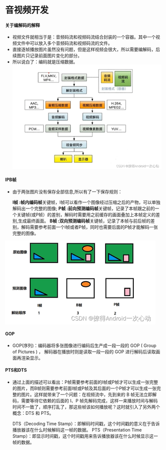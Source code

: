 # 音视频开发

#### 关于编解码的解释

+ 视频文件就相当于是：音频码流和视频码流结合封装的一个容器。其中一个视频文件中可以放入多个音频码流和视频码流的文件。
+ 直接逐帧播放图片虽然没有问题，但是这样视频会很大，所以需要编解码，后续图片只记录前面图片变化的部分。
+ 所以说白了：编码就是压缩数据。
![](image/avabout.png)

#### IPB帧
+ 由于两张图片没有保存全部信息,所以有了一下保存规则：


    **l帧 :帧内编码帧**关键帧，l帧可以看作一个图像经过压缩之后的产物，可以单独解码出一个完整的图像;
    **P帧 :前向预测编码帧**关键帧，记录了本帧跟之前的一个关键帧(或P帧）的差别，解码时需要用之前缓存的画面叠加上本帧定义的差别,生成最终画面。
    **B帧 :双向预测编码帧**关键帧，记录了本帧与前后帧的差别，解码需要参考前面一个l帧或者P帧，同时也需要后面的P帧才能解码一张完整的图像。

![](image/ibp.png)

#### GOP

+ GOP(序列)：编码器将多张图像进行编码后生产成一段一段的 GOP ( Group of Pictures ) ， 解码器在播放时则是读取一段一段的 GOP 进行解码后读取画面再渲染显示。

#### PTS和DTS
+ 通过上面的描述可以看出：P帧需要参考前面的I帧或P帧才可以生成一张完整的图片，而B帧则需要参考前面I帧或P帧及其后面的一个P帧才可以生成一张完整的图片。这样就带来了一个问题：在视频流中，先到来的 B 帧无法立即解码，需要等待它依赖的后面的 I、P 帧先解码完成，这样一来播放时间与解码时间不一致了，顺序打乱了，那这些帧该如何播放呢？这时就引入了另外两个概念：DTS 和 PTS。


    DTS（Decoding Time Stamp）：即解码时间戳，这个时间戳的意义在于告诉播放器该在什么时候解码这一帧的数据。
    PTS（Presentation Time Stamp）：即显示时间戳，这个时间戳用来告诉播放器该在什么时候显示这一帧的数据。



#### 
